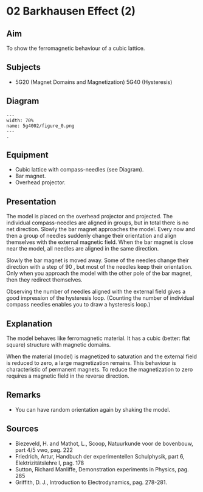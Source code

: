 # 02 Barkhausen Effect (2) 
  
## Aim   
 To show the ferromagnetic behaviour of a cubic lattice.   
  
## Subjects   
* 5G20 (Magnet Domains and Magnetization) 5G40 (Hysteresis)   

## Diagram
   
```{figure} figures/figure_0.png  
---  
width: 70%  
name: 5g4002/figure_0.png  
---  
. 
```
     
  
## Equipment   
 *  Cubic lattice with compass-needles (see Diagram). 
 *  Bar magnet. 
 *  Overhead projector.   
     
  
## Presentation   
The model is placed on the overhead projector and projected. The individual compass-needles are aligned in groups, but in total there is no net direction. Slowly the bar magnet approaches the model. Every now and then a group of needles suddenly change their orientation and align themselves with the external magnetic field. When the bar magnet is close near the model, all needles are aligned in the same direction.

Slowly the bar magnet is moved away. Some of the needles change their direction with a step of 90 , but most of the needles keep their orientation. Only when you approach the model with the other pole of the bar magnet, then they redirect themselves.

Observing the number of needles aligned with the external field gives a good impression of the hysteresis loop. (Counting the number of individual compass needles enables you to draw a hysteresis loop.)   
  
## Explanation   
The model behaves like ferromagnetic material. It has a cubic (better: flat square) structure with magnetic domains.

When the material (model) is magnetized to saturation and the external field is reduced to zero, a large magnetization remains. This behaviour is characteristic of permanent magnets. To reduce the magnetization to zero requires a magnetic field in the reverse direction.
  
  
## Remarks
 *  You can have random orientation again by shaking the model.
   
  
## Sources
 *  Biezeveld, H. and Mathot, L., Scoop, Natuurkunde voor de bovenbouw, part 4/5 vwo, pag. 222 
 *  Friedrich, Artur, Handbuch der experimentellen Schulphysik, part 6, Elektrizitätslehre I, pag. 178 
 *  Sutton, Richard Manliffe, Demonstration experiments in Physics, pag. 285 
 *  Griffith, D. J., Introduction to Electrodynamics, pag. 278-281.
  